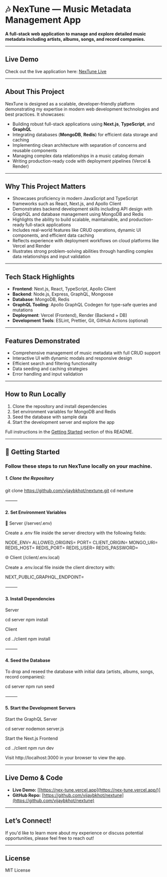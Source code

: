 # 🎶 NexTune — Music Metadata Management App

**A full-stack web application to manage and explore detailed music metadata including artists, albums, songs, and record companies.**

---

## Live Demo
Check out the live application here: [NexTune Live](https://nex-tune.vercel.app/)

---


## About This Project

NexTune is designed as a scalable, developer-friendly platform demonstrating my expertise in modern web development technologies and best practices. It showcases:

- Building robust full-stack applications using **Next.js**, **TypeScript**, and **GraphQL**
- Integrating databases (**MongoDB**, **Redis**) for efficient data storage and caching
- Implementing clean architecture with separation of concerns and reusable components
- Managing complex data relationships in a music catalog domain
- Writing production-ready code with deployment pipelines (Vercel & Render)

---

## Why This Project Matters

- Showcases proficiency in modern JavaScript and TypeScript frameworks such as React, Next.js, and Apollo Client  
- Demonstrates backend development skills including API design with GraphQL and database management using MongoDB and Redis  
- Highlights the ability to build scalable, maintainable, and production-ready full-stack applications  
- Includes real-world features like CRUD operations, dynamic UI components, and efficient data caching  
- Reflects experience with deployment workflows on cloud platforms like Vercel and Render  
- Illustrates strong problem-solving abilities through handling complex data relationships and input validation  

---

## Tech Stack Highlights

- **Frontend**: Next.js, React, TypeScript, Apollo Client  
- **Backend**: Node.js, Express, GraphQL, Mongoose  
- **Database**: MongoDB, Redis  
- **GraphQL Tooling**: Apollo GraphQL Codegen for type-safe queries and mutations  
- **Deployment**: Vercel (Frontend), Render (Backend + DB)  
- **Development Tools**: ESLint, Prettier, Git, GitHub Actions (optional)  

---

## Features Demonstrated

- Comprehensive management of music metadata with full CRUD support  
- Interactive UI with dynamic modals and responsive design  
- Efficient search and filtering functionality  
- Data seeding and caching strategies  
- Error handling and input validation  

---

## How to Run Locally

1. Clone the repository and install dependencies  
2. Set environment variables for MongoDB and Redis  
3. Seed the database with sample data  
4. Start the development server and explore the app  

Full instructions in the [Getting Started](#getting-started) section of this README.

---


## 🚀 Getting Started

### Follow these steps to run NexTune locally on your machine.

##### 1. Clone the Repository

git clone https://github.com/vijaybkhot/nextune.git
cd nextune


⸻

#### 2. Set Environment Variables

🔧 Server (/server/.env)

Create a .env file inside the server directory with the following fields:

NODE_ENV=
ALLOWED_ORIGINS=
PORT=
CLIENT_ORIGIN=
MONGO_URI=
REDIS_HOST=
REDIS_PORT=
REDIS_USER=
REDIS_PASSWORD=

🌐 Client (/client/.env.local)

Create a .env.local file inside the client directory with:

NEXT_PUBLIC_GRAPHQL_ENDPOINT=


⸻

#### 3. Install Dependencies

Server

cd server
npm install

Client

cd ../client
npm install


⸻

#### 4. Seed the Database

To drop and reseed the database with initial data (artists, albums, songs, record companies):

cd server
npm run seed


⸻

#### 5. Start the Development Servers

Start the GraphQL Server

cd server
nodemon server.js

Start the Next.js Frontend

cd ../client
npm run dev

Visit http://localhost:3000 in your browser to view the app.

---

## Live Demo & Code

- **Live Demo:** [[https://nex-tune.vercel.app](https://nex-tune.vercel.app/)]  
- **GitHub Repo:** [https://github.com/vijaybkhot/nextune](https://github.com/vijaybkhot/nextune)  

---

## Let’s Connect!

If you'd like to learn more about my experience or discuss potential opportunities, please feel free to reach out!

---

## License

MIT License
